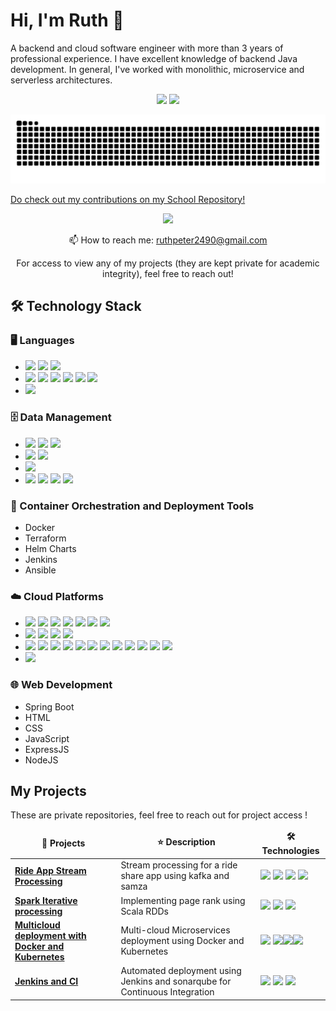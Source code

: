 <!--
**ruthpeter2490/ruthpeter2490** is a ✨ _special_ ✨ repository because its `README.md` (this file) appears on your GitHub profile.

Here are some ideas to get you started:

- 🔭 I’m currently working on ...
- 🌱 I’m currently learning ...
- 👯 I’m looking to collaborate on ...
- 🤔 I’m looking for help with ...
- 💬 Ask me about ...
- 📫 How to reach me: ...
- 😄 Pronouns: ...
- ⚡ Fun fact: ...
-->

# Hi, I'm Ruth 👋
A backend and cloud software engineer with more than 3 years of professional experience. I have excellent knowledge of backend Java development.
In general, I've worked with monolithic, microservice and serverless architectures. 


<p align='center'>
   <a href="https://github-readme-stats.vercel.app/api?username=ruthpeter2490&show_icons=true&theme=transparent"><img
           height=150
           src="https://github-readme-stats.vercel.app/api?username=ruthpeter2490&show_icons=true&count_private=true&theme=transparent"/></a>
   <a href="https://github.com/ruthpeter2490/github-readme-stats"><img height=150
                                                                  src="https://github-readme-stats.vercel.app/api/top-langs/?username=ruthpeter2490&count_private=true&layout=compact&theme=transparent"/></a>

</p>
 <p align='center'>
        <picture>
  <source media="(prefers-color-scheme: dark)" srcset="[https://raw.githubusercontent.com/ruthpeter2490/ruthpeter2490/output/github-contribution-grid-snake.svg](https://github.com/ruthpeter2490/ruthpeter2490/blob/output/github-snake-dark.svg)">
  <img alt="github contribution grid snake animation" src="https://github.com/ruthpeter2490/ruthpeter2490/blob/output/github-snake-dark.svg">
</picture>
   </p>
   <p>

<p> <a href="https://github.com/rpeter249" >Do check out my contributions on my School Repository!</a> </p>
  
<p align='center'>
   <a href="https://www.linkedin.com/in/ruthpeter/">
       <img src="https://img.shields.io/badge/linkedin-%230077B5.svg?&style=for-the-badge&logo=linkedin&logoColor=white"/>
   </a>
</p>

<p align='center'>
   📫 How to reach me: <a href='mailto:ruthpeter2490@gmail.com'>ruthpeter2490@gmail.com</a>
</p>
<p align='center'>
   For access to view any of my projects (they are kept private for academic integrity), feel free to reach out!
</p>


## 🛠️ Technology Stack

### 🖥️ Languages
- <img src=https://img.shields.io/badge/Java-Spring_Boot-red> <img src=https://img.shields.io/badge/Java-MVC-red> <img src=https://img.shields.io/badge/Java-AWS_SDK_v2-red>
- <img src=https://img.shields.io/badge/Python-FastAPI-red> <img src=https://img.shields.io/badge/Python-SQLAlchemy-red> <img src=https://img.shields.io/badge/Python-Pandas-red> <img src=https://img.shields.io/badge/Python-Scrapy-red> <img src=https://img.shields.io/badge/Python-Altair-red> <img src=https://img.shields.io/badge/Python-MatplotLib-red>
- <img src=https://img.shields.io/badge/Scala-Spark_RDDs-red>


### 🗄️ Data Management
- <img src=https://img.shields.io/badge/SQL-Oracle_SQL-green> <img src=https://img.shields.io/badge/SQL-MySQL-green> <img src=https://img.shields.io/badge/SQL-SQL_Server-green>
- <img src=https://img.shields.io/badge/NoSQL-MongoDB-green> <img src=https://img.shields.io/badge/NoSQL-HBase-green>
- <img src=https://img.shields.io/badge/GraphSQL-Neo4j-green>
- <img src=https://img.shields.io/badge/BigData-Spark-green> <img src=https://img.shields.io/badge/BigData-Hadoop-green> <img src=https://img.shields.io/badge/BigData-Apache_Kafka-green> <img src=https://img.shields.io/badge/BigData-Apache_Samza-green>

### 🐳 Container Orchestration and Deployment Tools
- Docker
- Terraform
- Helm Charts
- Jenkins
- Ansible

### ☁️ Cloud Platforms
- <img src=https://img.shields.io/badge/AWS-EC2-blue> <img src=https://img.shields.io/badge/AWS-ALB_ELB-blue> <img src=https://img.shields.io/badge/AWS-ASG-blue> <img src=https://img.shields.io/badge/AWS-ECR-blue> <img src=https://img.shields.io/badge/AWS-EMR-blue> <img src=https://img.shields.io/badge/AWS-ECS-blue> <img src=https://img.shields.io/badge/AWS-EKS-blue> 
- <img src=https://img.shields.io/badge/GCP-GKE-blue> <img src=https://img.shields.io/badge/GCP-GCR-blue> <img src=https://img.shields.io/badge/GCP-GAE-blue> <img src=https://img.shields.io/badge/GCP-VertexAI-blue>
- <img src=https://img.shields.io/badge/Azure-Databricks-blue> <img src=https://img.shields.io/badge/Azure-HDInsight-blue> <img src=https://img.shields.io/badge/Azure-Azure_VM-blue> <img src=https://img.shields.io/badge/Azure-ACR-blue> <img src=https://img.shields.io/badge/Azure-ARM-blue> <img src=https://img.shields.io/badge/Azure-ACI-blue> <img src=https://img.shields.io/badge/Azure-KeyVault-blue> <img src=https://img.shields.io/badge/Azure-Functions-blue> <img src=https://img.shields.io/badge/Azure-App_Service-blue> <img src=https://img.shields.io/badge/Azure-API_Management-blue> <img src=https://img.shields.io/badge/Azure-Redis-blue> <img src=https://img.shields.io/badge/Azure-DevOps-blue>
- <img src=https://img.shields.io/badge/Kubernetes-Cluster_Management-blue> 

### 🌐 Web Development
- Spring Boot
- HTML
- CSS
- JavaScript
- ExpressJS
- NodeJS

## My Projects
These are private repositories, feel free to reach out for project access !
<table>
  <thead align="center">
    <tr border: none;>
      <td><b>📘 Projects</b></td>
      <td><b>⭐ Description</b></td>
      <td><b>🛠️ Technologies</b></td>
    </tr>
  </thead>
  <tbody>
     <tr>
      <td><a href="https://github.com/ruthpeter2490/stream-processing-kafka-samza"><b>Ride App Stream Processing</b></a></td>
      <td>Stream processing for a ride share app using kafka and samza</td>
      <td><img src=https://img.shields.io/badge/Java-red> <img src=https://img.shields.io/badge/Terraform-purple> <img src=https://img.shields.io/badge/Kafka-green> <img src=https://img.shields.io/badge/Samza-green></td>
    </tr>
     <tr>
      <td><a href="https://github.com/ruthpeter2490/Iterative-Processing-With_Spark"><b>Spark Iterative processing</b></a></td>
      <td>Implementing page rank using Scala RDDs</td>
      <td><img src=https://img.shields.io/badge/Shell-purple> <img src=https://img.shields.io/badge/Scala-yellow> <img src=https://img.shields.io/badge/Spark-green></td>
    </tr>
      <tr>
      <td><a href="https://github.com/ruthpeter2490/docker-kubernetes-multicloud"><b>Multicloud deployment with Docker and Kubernetes</b></a></td>
      <td>Multi-cloud Microservices deployment using Docker and Kubernetes </td>
      <td><img src=https://img.shields.io/badge/Java-red> <img src=https://img.shields.io/badge/Dockerfile-purple><img src=https://img.shields.io/badge/Terraform-purple><img src=https://img.shields.io/badge/Kubernetes-blue></td>
    </tr>
    <tr>
      <td><a href="https://github.com/ruthpeter2490/Jenkins-And-CI"><b>Jenkins and CI</b></a></td>
      <td>Automated deployment using Jenkins and sonarqube for Continuous Integration</td>
      <td><img src=https://img.shields.io/badge/Shell-purple> <img src=https://img.shields.io/badge/Dockerfile-purple> <img src=https://img.shields.io/badge/groovy-purple></td>
    </tr>
   
  </tbody>
</table>
